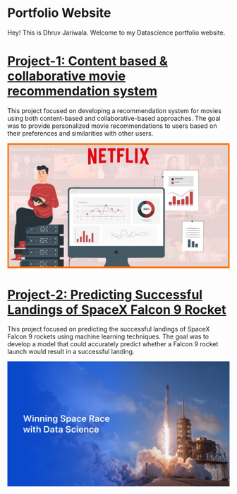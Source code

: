 # Portfolio Website
Hey! This is Dhruv Jariwala. Welcome to my Datascience portfolio website.

# [Project-1: Content based & collaborative movie recommendation system](https://dhruvjari07.github.io/Portfolio/Project-1/)

This project focused on developing a recommendation system for movies using both content-based and collaborative-based approaches. The goal was to provide personalized movie recommendations to users based on their preferences and similarities with other users.

![](/images/Netflix-Recommendation-Engine-Working-StartupTalky.jpg)

# [Project-2: Predicting Successful Landings of SpaceX Falcon 9 Rocket](https://dhruvjari07.github.io/Portfolio/Project-2/)

This project focused on predicting the successful landings of SpaceX Falcon 9 rockets using machine learning techniques. The goal was to develop a model that could accurately predict whether a Falcon 9 rocket launch would result in a successful landing.

![](/images/spaceX%20website.jpg)
